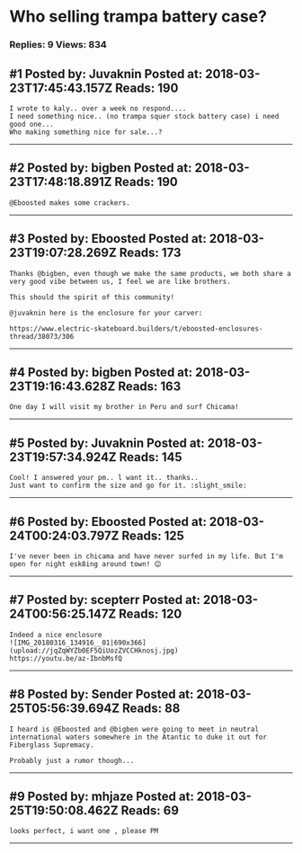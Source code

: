 # Who selling trampa battery case?

### Replies: 9 Views: 834

## \#1 Posted by: Juvaknin Posted at: 2018-03-23T17:45:43.157Z Reads: 190

```
I wrote to kaly.. over a week no respond....
I need something nice.. (no trampa squer stock battery case) i need good one...
Who making something nice for sale...?
```

---
## \#2 Posted by: bigben Posted at: 2018-03-23T17:48:18.891Z Reads: 190

```
@Eboosted makes some crackers.
```

---
## \#3 Posted by: Eboosted Posted at: 2018-03-23T19:07:28.269Z Reads: 173

```
Thanks @bigben, even though we make the same products, we both share a very good vibe between us, I feel we are like brothers. 

This should the spirit of this community!

@juvaknin here is the enclosure for your carver:

https://www.electric-skateboard.builders/t/eboosted-enclosures-thread/38073/306
```

---
## \#4 Posted by: bigben Posted at: 2018-03-23T19:16:43.628Z Reads: 163

```
One day I will visit my brother in Peru and surf Chicama!
```

---
## \#5 Posted by: Juvaknin Posted at: 2018-03-23T19:57:34.924Z Reads: 145

```
Cool! I answered your pm.. l want it.. thanks..
Just want to confirm the size and go for it. :slight_smile:
```

---
## \#6 Posted by: Eboosted Posted at: 2018-03-24T00:24:03.797Z Reads: 125

```
I've never been in chicama and have never surfed in my life. But I'm open for night esk8ing around town! 😊
```

---
## \#7 Posted by: scepterr Posted at: 2018-03-24T00:56:25.147Z Reads: 120

```
Indeed a nice enclosure
![IMG_20180316_134916__01|690x366](upload://jqZqWYZb0EF5QiUozZVCCHknosj.jpg)
https://youtu.be/az-IbnbMsfQ
```

---
## \#8 Posted by: Sender Posted at: 2018-03-25T05:56:39.694Z Reads: 88

```
I heard is @Eboosted and @bigben were going to meet in neutral international waters somewhere in the Atantic to duke it out for Fiberglass Supremacy.

Probably just a rumor though...
```

---
## \#9 Posted by: mhjaze Posted at: 2018-03-25T19:50:08.462Z Reads: 69

```
looks perfect, i want one , please PM
```

---
